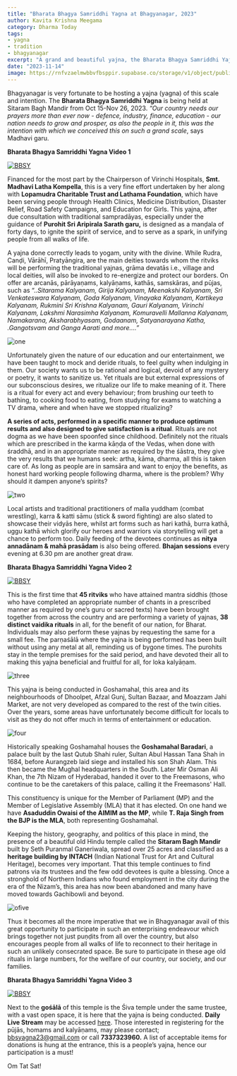 ```yaml
---
title: "Bharata Bhagya Samriddhi Yagna at Bhagyanagar, 2023" 
author: Kavita Krishna Meegama
category: Dharma Today
tags: 
- yagna 
- tradition
- bhagyanagar
excerpt: "A grand and beautiful yajna, the Bharata Bhagya Samriddhi Yajna, is being conducted in the Sitaram Bagh Temple premises in Goshamahal, Bhagyanagar until Nov 26th 2023."
date: "2023-11-14"
image: https://rnfvzaelmwbbvfbsppir.supabase.co/storage/v1/object/public/brhatwebsite/05dhiti/samriddhiyagna/samriddhiyagna.webp
---
```


Bhagyanagar is very fortunate to be hosting a yajna (yagna) of this scale and intention. The **Bharata Bhagya Samriddhi Yagna** is being held at Sitaram Bagh Mandir from Oct 15-Nov 26, 2023. _“Our country needs our prayers more than ever now - defence, industry, finance, education - our nation needs to grow and prosper, as also the people in it, this was the intention with which we conceived this on such a grand scale_, says Madhavi garu. 

**Bharata Bhagya Samriddhi Yagna Video 1**

[![BBSY](https://img.youtube.com/vi/pT3TZMl9pak/0.jpg)](https://www.youtube.com/watch?v=pT3TZMl9pak)

Financed for the most part by the Chairperson of Virinchi Hospitals, **Smt. Madhavi Latha Kompella**, this is a very fine effort undertaken by her along with **Lopamudra Charitable Trust and Lathama Foundation**, which have been serving people through Health Clinics, Medicine Distribution, Disaster Relief, Road Safety Campaigns, and Education for Girls. This yajna, after due consultation with traditional sampradāyas, especially under the guidance of **Purohit Sri Aripirala Sarath garu,** is designed as a manḍala of forty days,  to ignite the spirit of service, and to serve as a spark, in unifying people from all walks of life. 

A yajna done correctly leads to yogam, unity with the divine. While Rudra, Canḍi, Vārāhī, Pratyāngira,  are  the main deities towards whom the ritviks will be performing the traditional yajnas, grāma devatās i.e., village and local deities, will also be invoked to re-energize and protect our borders. On offer are arcanās, pārāyaṇams, kalyāṇams, kathās, samskāras, and pūjas, such as “.._Sitarama Kalyanam, Girija Kalyanam, Meenakshi Kalyanam, Sri Venkateswara Kalyanam, Goda Kalyanam, Vinayaka Kalyanam, Kartikeya Kalyanam, Rukmini Sri Krishna Kalyanam, Gauri Kalyanam, Virinchi Kalyanam, Lakshmi Narasimha Kalyanam, Komuravelli Mallanna Kalyanam, Namakarana, Aksharabhyasam, Godaanam, Satyanarayana Katha, .Gangotsvam and Ganga Aarati and more….”_

<img class="imageclass" src="https://rnfvzaelmwbbvfbsppir.supabase.co/storage/v1/object/public/brhatwebsite/05dhiti/samriddhiyagna/samriddhiyagna1.webp" alt="one"/>

Unfortunately given the nature of our education and our entertainment, we have been taught to mock and deride rituals, to feel guilty when indulging in them. Our society wants us to be rational and logical, devoid of any mystery or poetry, it wants to sanitize us. Yet rituals are but external expressions of our subconscious desires, we ritualize our life to make meaning of it. There is a ritual for every act and every behaviour; from brushing our teeth to bathing, to cooking food to eating, from studying for exams to watching a TV drama, where and when have we stopped ritualizing? 

**A series of acts, performed in a specific manner to produce optimum results and also designed to give satisfaction is a ritual**. Rituals are not dogma as we have been spoonfed since childhood. Definitely not the rituals which are prescribed in the karma kāṇḍa of the Vedas, when done with śraddhā, and in an appropriate manner as required by the śāstra, they give the very results that we humans seek: artha, kāma, dharma, all this is taken care of. As long as people are in samsāra and want to enjoy the benefits, as honest hard working people following dharma, where is the problem? Why should it dampen anyone’s spirits?

<img class="imageclass" src="https://rnfvzaelmwbbvfbsppir.supabase.co/storage/v1/object/public/brhatwebsite/05dhiti/samriddhiyagna/samriddhiyagna2.webp" alt="two"/>

Local artists and traditional practitioners of malla yuddham (combat wrestling), karra & katti sāmu (stick & sword fighting) are also slated to showcase their vidyās here, whilst art forms such as hari kathā, burra kathā, uggu kathā which glorify our heroes and warriors via storytelling will get a chance to perform too. Daily feeding of the devotees continues as **nitya annadānam & mahā prasādam** is also being offered. **Bhajan sessions** every evening at 6.30 pm are another great draw.

**Bharata Bhagya Samriddhi Yagna Video 2**

[![BBSY](https://img.youtube.com/vi/TLTtAIdrYls/0.jpg)](https://www.youtube.com/watch?v=TLTtAIdrYls)

This is the first time that **45 ritviks** who have attained mantra siddhis (those who have completed an appropriate number of chants in a prescribed manner as required by one’s guru or sacred texts) have been brought together from across the country and are performing a variety of yajnas, **38 distinct vaidika rituals** in all, for the benefit of our nation, for Bharat. Individuals may also perform these yajnas by requesting the same for a small fee. The parṇaśālā where the yajna is being performed has been built without using any metal at all, reminding us of bygone times. The purohits stay in the temple premises for the said period, and have devoted their all to making this yajna beneficial and fruitful for all, for loka kalyāṇam.

<img class="imageclass" src="https://rnfvzaelmwbbvfbsppir.supabase.co/storage/v1/object/public/brhatwebsite/05dhiti/samriddhiyagna/samriddhiyagna3.webp" alt="three"/>

This yajna is being conducted in Goshamahal, this area and its neighbourhoods of Dhoolpet, Afzal Gunj, Sultan Bazaar, and Moazzam Jahi Market, are not very developed as compared to the rest of the twin cities. Over the years, some areas have unfortunately become difficult for locals to visit as they do not offer much in terms of entertainment or education. 

<img class="imageclass" src="https://rnfvzaelmwbbvfbsppir.supabase.co/storage/v1/object/public/brhatwebsite/05dhiti/samriddhiyagna/samriddhiyagna4.webp" alt="four"/>

Historically speaking  Goshamahal houses the **Goshamahal Baradari**, a palace built by the last Qutub Shahi ruler, Sultan Abul Hassan Tana Shah in 1684, before Aurangzeb laid siege and installed his son Shah Alam. This then became the Mughal headquarters in the South. Later Mir Osman Ali Khan, the 7th Nizam of Hyderabad, handed it over to the Freemasons, who continue to be the caretakers of this palace, calling it the Freemasons' Hall. 

This constituency is unique for the Member of Parliament (MP) and the Member of Legislative Assembly (MLA) that it has elected. On one hand we have **Asaduddin Owaisi of the AIMIM as the MP**, while **T. Raja Singh from the BJP is the MLA**, both representing Goshamahal. 

Keeping the history, geography, and politics of this place in mind, the presence of a beautiful old Hindu temple called the **Sitaram Bagh Mandir** built by Seth Puranmal Ganeriwala, spread over 25 acres and classified as a **heritage building by INTACH** (Indian National Trust for Art and Cultural Heritage), becomes very important. That this temple continues to find patrons via its trustees and the few odd devotees is quite a blessing. Once a stronghold of Northern Indians who found employment in the city during the era of the Nizam’s, this area has now been abandoned and many have moved towards Gachibowli and beyond. 

<img class="imageclass" src="https://rnfvzaelmwbbvfbsppir.supabase.co/storage/v1/object/public/brhatwebsite/05dhiti/samriddhiyagna/samriddhiyagna5.webp" alt="ofive"/>

Thus it becomes all the more imperative that we in Bhagyanagar avail of this great opportunity to participate in such an enterprising endeavour which brings together not just puṇḍits from all over the country, but also encourages people from all walks of life to reconnect to their heritage in such an unlikely consecrated space. Be sure to participate in these age old rituals in large numbers, for the welfare of our country, our society, and our families. 

**Bharata Bhagya Samriddhi Yagna Video 3**

[![BBSY](https://img.youtube.com/vi/JuelrEkDTHQ/0.jpg)](https://www.youtube.com/watch?v=JuelrEkDTHQ)

Next to the **gośālā** of this temple is the Śiva temple under the same trustee, with a vast open space, it is here that the yajna is being conducted. **Daily Live Stream** may be accessed [here](https://www.youtube.com/live/-Yj5MrNtqXk). Those interested in registering for the pūjās, homams and kalyāṇams, may please contact; bbsyagna23@gmail.com or call **7337323960.** A list of acceptable items for donations is hung at the entrance, this is a people’s yajna, hence our participation is a must! 

Om Tat Sat!

<style lang="sass">

.imageclass
	object-fit: contain
	weight: 200px
	height: 400px

</style>
